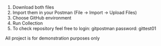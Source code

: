 1. Download both files
2. Import them in your Postman (File -> Import -> Upload Files)
3. Choose GitHub environment
4. Run Collection
5. To check repository feel free to login: gitpostman password: gittest01

All project is for demonstration purposes only
